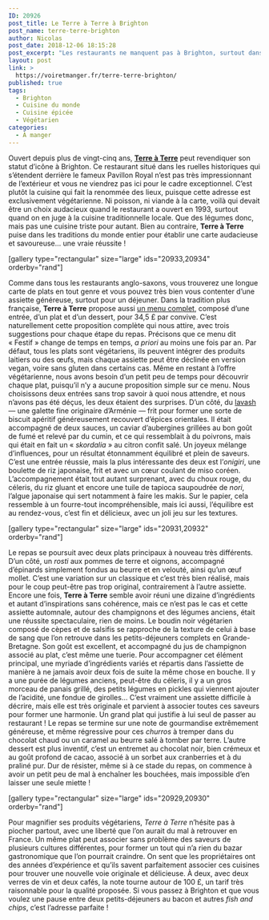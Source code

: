 ```yaml
---
ID: 20926
post_title: Le Terre à Terre à Brighton
post_name: terre-terre-brighton
author: Nicolas
post_date: 2018-12-06 18:15:28
post_excerpt: "Les restaurants ne manquent pas à Brighton, surtout dans le cœur historique de la ville. Mais Terre à Terre se distingue de la masse par son choix d'une cuisine exclusivement végétarienne. Que des légumes donc, mais pas des assiettes fades. Bien au contraire, les cultures culinaires du monde entier viennent alimenter une carte riche en saveurs et en surprises… une adresse à ne pas rater !"
layout: post
link: >
  https://voiretmanger.fr/terre-terre-brighton/
published: true
tags:
  - Brighton
  - Cuisine du monde
  - Cuisine épicée
  - Végétarien
categories:
  - À manger
---
```

Ouvert depuis plus de vingt-cinq ans, [**Terre à Terre**](https://terreaterre.co.uk) peut revendiquer son statut d’icône à Brighton. Ce restaurant situé dans les ruelles historiques qui s’étendent derrière le fameux Pavillon Royal n’est pas très impressionnant de l’extérieur et vous ne viendrez pas ici pour le cadre exceptionnel. C’est plutôt la cuisine qui fait la renommée des lieux, puisque cette adresse est exclusivement végétarienne. Ni poisson, ni viande à la carte, voilà qui devait être un choix audacieux quand le restaurant a ouvert en 1993, surtout quand on en juge à la cuisine traditionnelle locale. Que des légumes donc, mais pas une cuisine triste pour autant. Bien au contraire, **Terre à Terre** puise dans les traditions du monde entier pour établir une carte audacieuse et savoureuse… une vraie réussite !

[gallery type="rectangular" size="large" ids="20933,20934" orderby="rand"]

Comme dans tous les restaurants anglo-saxons, vous trouverez une longue carte de plats en tout genre et vous pouvez très bien vous contenter d’une assiette généreuse, surtout pour un déjeuner. Dans la tradition plus française, **Terre à Terre** propose aussi [un menu complet](https://voiretmanger.fr/wp-content/uploads/2018/12/terre-terre-menu.jpg), composé d’une entrée, d’un plat et d’un dessert, pour 34,5 £ par convive. C’est naturellement cette proposition complète qui nous attire, avec trois suggestions pour chaque étape du repas. Précisons que ce menu dit « Festif » change de temps en temps, *a priori* au moins une fois par an. Par défaut, tous les plats sont végétariens, ils peuvent intégrer des produits laitiers ou des œufs, mais chaque assiette peut être déclinée en version vegan, voire sans gluten dans certains cas. Même en restant à l’offre végétarienne, nous avons besoin d’un petit peu de temps pour découvrir chaque plat, puisqu’il n’y a aucune proposition simple sur ce menu. Nous choisissons deux entrées sans trop savoir à quoi nous attendre, et nous n’avons pas été déçus, les deux étaient des surprises. D’un côté, du [lavash](https://fr.wikipedia.org/wiki/Lavash) — une galette fine originaire d’Arménie — frit pour former une sorte de biscuit apéritif généreusement recouvert d’épices orientales. Il était accompagné de deux sauces, un caviar d’aubergines grillées au bon goût de fumé et relevé par du cumin, et ce qui ressemblait à du poivrons, mais qui était en fait un « *skordalia* » au citron confit salé. Un joyeux mélange d’influences, pour un résultat étonnamment équilibré et plein de saveurs. C’est une entrée réussie, mais la plus intéressante des deux est l’*onigiri*, une boulette de riz japonaise, frit et avec un cœur coulant de miso coréen. L’accompagnement était tout autant surprenant, avec du choux rouge, du céleris, du riz gluant et encore une tuile de tapioca saupoudrée de *nori*, l’algue japonaise qui sert notamment à faire les makis. Sur le papier, cela ressemble à un fourre-tout incompréhensible, mais ici aussi, l’équilibre est au rendez-vous, c’est fin et délicieux, avec un joli jeu sur les textures. 

[gallery type="rectangular" size="large" ids="20931,20932" orderby="rand"]

Le repas se poursuit avec deux plats principaux à nouveau très différents. D’un côté, un *rosti* aux pommes de terre et oignons, accompagné d’épinards simplement fondus au beurre et en velouté, ainsi qu’un œuf mollet. C’est une variation sur un classique et c’est très bien réalisé, mais pour le coup peut-être pas trop original, contrairement à l’autre assiette. Encore une fois, **Terre à Terre** semble avoir réuni une dizaine d’ingrédients et autant d’inspirations sans cohérence, mais ce n’est pas le cas et cette assiette automnale, autour des champignons et des légumes anciens, était une réussite spectaculaire, rien de moins. Le boudin noir végétarien composé de cèpes et de salsifis se rapproche de la texture de celui à base de sang que l’on retrouve dans les petits-déjeuners complets en Grande-Bretagne. Son goût est excellent, et accompagné du jus de champignon associé au plat, c’est même une tuerie. Pour accompagner cet élément principal, une myriade d’ingrédients variés et répartis dans l’assiette de manière à ne jamais avoir deux fois de suite la même chose en bouche. Il y a une purée de légumes anciens, peut-être du céleris, il y a un gros morceau de panais grillé, des petits légumes en pickles qui viennent ajouter de l’acidité, une fondue de girolles… C’est vraiment une assiette difficile à décrire, mais elle est très originale et parvient à associer toutes ces saveurs pour former une harmonie. Un grand plat qui justifie à lui seul de passer au restaurant ! Le repas se termine sur une note de gourmandise extrêmement généreuse, et même régressive pour ces *churros* à tremper dans du chocolat chaud ou un caramel au beurre salé à tomber par terre. L’autre dessert est plus inventif, c’est un entremet au chocolat noir, bien crémeux et au goût profond de cacao, associé à un sorbet aux cranberries et à du praliné pur. Dur de résister, même si à ce stade du repas, on commence à avoir un petit peu de mal à enchaîner les bouchées, mais impossible d’en laisser une seule miette !

[gallery type="rectangular" size="large" ids="20929,20930" orderby="rand"]

Pour magnifier ses produits végétariens, *Terre à Terre* n’hésite pas à piocher partout, avec une liberté que l’on aurait du mal à retrouver en France. Un même plat peut associer sans problème des saveurs de plusieurs cultures différentes, pour former un tout qui n’a rien du bazar gastronomique que l’on pourrait craindre. On sent que les propriétaires ont des années d’expérience et qu’ils savent parfaitement associer ces cuisines pour trouver une nouvelle voie originale et délicieuse. À deux, avec deux verres de vin et deux cafés, la note tourne autour de 100 £, un tarif très raisonnable pour la qualité proposée. Si vous passez à Brighton et que vous voulez une pause entre deux petits-déjeuners au bacon et autres *fish and chips*, c’est l’adresse parfaite !